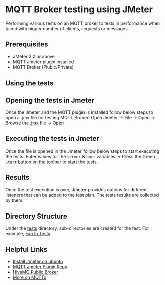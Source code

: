 # MQTT Broker testing using JMeter
Performing various tests on an MQTT broker to tests in performance when faced with bigger number of clients, requests or messages.

## Prerequisites
- JMeter 3.2 or above
- MQTT Jmeter plugin installed
- MQTT Broker (Plubic/Private)

## Using the tests
## Opening the tests in Jmeter
Once the Jmeter and the MQTT plugin is installed follow below steps to open a .jmx file for testing MQTT Broker:
    Open Jmeter -> File ->  Open -> Browse the .jmx file -> Open  

## Executing the tests in Jmeter
Once the file is opened in the Jmeter follow below steps to start executing the tests:
    Enter values for the `server` & `port` variables -> Press the Green `Start` button on the toolbar to start the tests.

## Results
Once the test execution is over, Jmeter provides options for different listeners that can be added to the test plan. The tests results are collected by them.

## Directory Structure
Under the [tests](/tests/) directory, sub-directories are created for the test. For example, [Fan In Tests](/tests/fan_in/).

## Helpful Links
- [Install Jmeter on ubuntu](https://www.geeksforgeeks.org/how-to-install-apache-jmeter-on-linux/)
- [MQTT Jmeter Plugin Repo](https://github.com/emqx/mqtt-jmeter)
- [HiveMQ Public Broker](https://www.hivemq.com/mqtt/public-mqtt-broker/)
- [More on MQTTx](https://mqtt.org/)